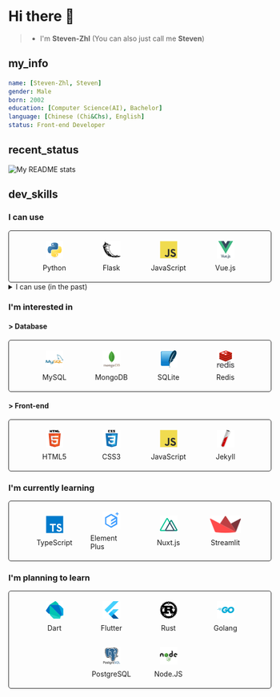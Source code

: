 # Hi there 👋

> * I'm **Steven-Zhl** (You can also just call me **Steven**)

## my_info

```yaml
name: [Steven-Zhl, Steven]
gender: Male
born: 2002
education: [Computer Science(AI), Bachelor]
language: [Chinese (Chi&Chs), English]
status: Front-end Developer
```

## recent_status

![My README stats](https://github-readme-stats.vercel.app/api?username=Steven-Zhl&show_icons=true&theme=dark)

## dev_skills

### I can use

<div style="display: flex;flex-wrap: wrap;justify-content: center;align-items: center;padding: 10px;border: 1px solid;border-radius: 5px;width: 100%;gap: 10px;">
  <div style="display: flex;flex-direction: column;justify-content: center;align-items: center;width: 6em;padding: 10px;gap: 10px;transition: all 0.2s;border-radius: 5px;">
    <img style="height: 2.5em" src="./icons/python.svg" alt="Python" />
    <span>Python</span>
  </div>
  <div style="display: flex;flex-direction: column;justify-content: center;align-items: center;width: 6em;padding: 10px;gap: 10px;transition: all 0.2s;border-radius: 5px;">
    <img style="height: 2.5em" src="./icons/flask.svg" alt="Flask" />
    <span>Flask</span>
  </div>
  <div style="display: flex;flex-direction: column;justify-content: center;align-items: center;width: 6em;padding: 10px;gap: 10px;transition: all 0.2s;border-radius: 5px;">
    <img style="height: 2.5em" src="./icons/javascript.svg" alt="JavaScript" />
    <span>JavaScript</span>
  </div>
  <div style="display: flex;flex-direction: column;justify-content: center;align-items: center;width: 6em;padding: 10px;gap: 10px;transition: all 0.2s;border-radius: 5px;">
    <img style="height: 2.5em" src="./icons/vuejs.svg" alt="Vue.js" />
    <span>Vue.js</span>
  </div>
</div>

<details>
  <summary>I can use (in the past)</summary>

  <div style="display: flex;flex-wrap: wrap;justify-content: center;align-items: center;padding: 10px;border: 1px solid;border-radius: 5px;width: 100%;gap: 10px;">
    <div style="display: flex;flex-direction: column;justify-content: center;align-items: center;width: 6em;padding: 10px;gap: 10px;transition: all 0.2s;border-radius: 5px;">
      <img style="height: 2.5em" src="./icons/pytorch.svg" alt="PyTorch" />
      <span>PyTorch</span>
    </div>
    <div style="display: flex;flex-direction: column;justify-content: center;align-items: center;width: 6em;padding: 10px;gap: 10px;transition: all 0.2s;border-radius: 5px;">
      <img style="height: 2.5em" src="./icons/matlab.png" alt="Matlab" />
      <span>Matlab</span>
    </div>
    <div style="display: flex;flex-direction: column;justify-content: center;align-items: center;width: 6em;padding: 10px;gap: 10px;transition: all 0.2s;border-radius: 5px;">
      <img style="height: 2.5em" src="./icons/qt.svg" alt="PyQt" />
      <span>PyQt</span>
    </div>
  </div>
</details>

### I'm interested in

#### > Database

<div style="display: flex;flex-wrap: wrap;justify-content: center;align-items: center;padding: 10px;border: 1px solid;border-radius: 5px;width: 100%;gap: 10px;">
  <div style="display: flex;flex-direction: column;justify-content: center;align-items: center;width: 6em;padding: 10px;gap: 10px;transition: all 0.2s;border-radius: 5px;">
    <img style="height: 2.5em" src="./icons/mysql.svg" alt="MySQL" />
    <span>MySQL</span>
  </div>
  <div style="display: flex;flex-direction: column;justify-content: center;align-items: center;width: 6em;padding: 10px;gap: 10px;transition: all 0.2s;border-radius: 5px;">
    <img style="height: 2.5em" src="./icons/mongodb.svg" alt="MongoDB" />
    <span>MongoDB</span>
  </div>
  <div style="display: flex;flex-direction: column;justify-content: center;align-items: center;width: 6em;padding: 10px;gap: 10px;transition: all 0.2s;border-radius: 5px;">
    <img style="height: 2.5em" src="./icons/sqlite.svg" alt="SQLite" />
    <span>SQLite</span>
  </div>
  <div style="display: flex;flex-direction: column;justify-content: center;align-items: center;width: 6em;padding: 10px;gap: 10px;transition: all 0.2s;border-radius: 5px;">
    <img style="height: 2.5em" src="./icons/redis.svg" alt="Redis" />
    <span>Redis</span>
  </div>
</div>

#### > Front-end

<div style="display: flex;flex-wrap: wrap;justify-content: center;align-items: center;padding: 10px;border: 1px solid;border-radius: 5px;width: 100%;gap: 10px;">
  <div style="display: flex;flex-direction: column;justify-content: center;align-items: center;width: 6em;padding: 10px;gap: 10px;transition: all 0.2s;border-radius: 5px;">
    <img style="height: 2.5em" src="./icons/html5.svg" alt="HTML5" />
    <span>HTML5</span>
  </div>
  <div style="display: flex;flex-direction: column;justify-content: center;align-items: center;width: 6em;padding: 10px;gap: 10px;transition: all 0.2s;border-radius: 5px;">
    <img style="height: 2.5em" src="./icons/css3.svg" alt="CSS3" />
    <span>CSS3</span>
  </div>
  <div style="display: flex;flex-direction: column;justify-content: center;align-items: center;width: 6em;padding: 10px;gap: 10px;transition: all 0.2s;border-radius: 5px;">
    <img style="height: 2.5em" src="./icons/javascript.svg" alt="JavaScript" />
    <span>JavaScript</span>
  </div>
  <div style="display: flex;flex-direction: column;justify-content: center;align-items: center;width: 6em;padding: 10px;gap: 10px;transition: all 0.2s;border-radius: 5px;">
    <img style="height: 2.5em" src="./icons/jekyll.svg" alt="Jekyll" />
    <span>Jekyll</span>
  </div>
</div>

### I'm currently learning

<div style="display: flex;flex-wrap: wrap;justify-content: center;align-items: center;padding: 10px;border: 1px solid;border-radius: 5px;width: 100%;gap: 10px;">
  <div style="display: flex;flex-direction: column;justify-content: center;align-items: center;width: 6em;padding: 10px;gap: 10px;transition: all 0.2s;border-radius: 5px;">
    <img style="height: 2.5em" src="./icons/typescript.svg" alt="TypeScript" />
    <span>TypeScript</span>
  </div>
  <div style="display: flex;flex-direction: column;justify-content: center;align-items: center;width: 6em;padding: 10px;gap: 10px;transition: all 0.2s;border-radius: 5px;">
    <img style="height: 2.5em" src="./icons/element-plus.svg" alt="Element Plus" />
    <span>Element Plus</span>
  </div>
  <div style="display: flex;flex-direction: column;justify-content: center;align-items: center;width: 6em;padding: 10px;gap: 10px;transition: all 0.2s;border-radius: 5px;">
    <img style="height: 2.5em" src="./icons/nuxtjs.svg" alt="Nuxt.js" />
    <span>Nuxt.js</span>
  </div>
  <div style="display: flex;flex-direction: column;justify-content: center;align-items: center;width: 6em;padding: 10px;gap: 10px;transition: all 0.2s;border-radius: 5px;">
    <img style="height: 2.5em" src="./icons/streamlit.svg" alt="Streamlit" />
    <span>Streamlit</span>
  </div>
</div>

### I'm planning to learn

<div style="display: flex;flex-wrap: wrap;justify-content: center;align-items: center;padding: 10px;border: 1px solid;border-radius: 5px;width: 100%;gap: 10px;">
  <div style="display: flex;flex-direction: column;justify-content: center;align-items: center;width: 6em;padding: 10px;gap: 10px;transition: all 0.2s;border-radius: 5px;">
    <img style="height: 2.5em" src="./icons/dart.svg" alt="Dart" />
    <span>Dart</span>
  </div>
  <div style="display: flex;flex-direction: column;justify-content: center;align-items: center;width: 6em;padding: 10px;gap: 10px;transition: all 0.2s;border-radius: 5px;">
    <img style="height: 2.5em" src="./icons/flutter.svg" alt="Flutter" />
    <span>Flutter</span>
  </div>
  <div style="display: flex;flex-direction: column;justify-content: center;align-items: center;width: 6em;padding: 10px;gap: 10px;transition: all 0.2s;border-radius: 5px;">
    <img style="height: 2.5em" src="./icons/rust.svg" alt="Rust" />
    <span>Rust</span>
  </div>
  <div style="display: flex;flex-direction: column;justify-content: center;align-items: center;width: 6em;padding: 10px;gap: 10px;transition: all 0.2s;border-radius: 5px;">
    <img style="height: 2.5em" src="./icons/go.svg" alt="Golang" />
    <span>Golang</span>
  </div>
  <div style="display: flex;flex-direction: column;justify-content: center;align-items: center;width: 6em;padding: 10px;gap: 10px;transition: all 0.2s;border-radius: 5px;">
    <img style="height: 2.5em" src="./icons/postgresql.svg" alt="PostgreSQL" />
    <span>PostgreSQL</span>
  </div>
    <div style="display: flex;flex-direction: column;justify-content: center;align-items: center;width: 6em;padding: 10px;gap: 10px;transition: all 0.2s;border-radius: 5px;">
    <img style="height: 2.5em" src="./icons/nodejs.svg" alt="Node.JS" />
    <span>Node.JS</span>
  </div>
</div>
